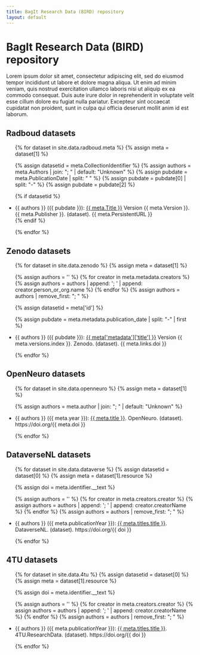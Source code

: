 ```yaml
---
title: BagIt Research Data (BIRD) repository
layout: default
---
```


# BagIt Research Data (BIRD) repository

Lorem ipsum dolor sit amet, consectetur adipiscing elit, sed do eiusmod tempor incididunt ut labore et dolore magna aliqua. Ut enim ad minim veniam, quis nostrud exercitation ullamco laboris nisi ut aliquip ex ea commodo consequat. Duis aute irure dolor in reprehenderit in voluptate velit esse cillum dolore eu fugiat nulla pariatur. Excepteur sint occaecat cupidatat non proident, sunt in culpa qui officia deserunt mollit anim id est laborum.

## Radboud datasets

<ul>
{% for dataset in site.data.radboud.meta %}
{% assign meta = dataset[1] %}

{% assign datasetid = meta.CollectionIdentifier %}
{% assign authors = meta.Authors | join: "; " | default: "Unknown"  %}
{% assign pubdate = meta.PublicationDate | split: " " %}
{% assign pubdate = pubdate[0] | split: "-" %}
{% assign pubdate = pubdate[2] %}

{% if datasetid %}
<li>
{{ authors }} ({{ pubdate }}): <a href="{{ site.baseurl }}/radboud/{{ datasetid }}">{{ meta.Title }}</a> Version {{ meta.Version }}. {{ meta.Publisher }}. (dataset). {{ meta.PersistentURL }}
</li>
{% endif %}

{% endfor %}
</ul>

## Zenodo datasets

<ul>
{% for dataset in site.data.zenodo %}
{% assign meta = dataset[1] %}

{% assign authors = '' %}
{% for creator in meta.metadata.creators %}
{% assign authors = authors | append: '; ' | append: creator.person_or_org.name %}
{% endfor %}
{% assign authors = authors | remove_first: "; " %}

{% assign datasetid = meta['id'] %}

{% assign pubdate = meta.metadata.publication_date | split: "-" | first %}

<li>
{{ authors }} ({{ pubdate }}): <a href="{{ site.baseurl }}/zenodo/{{ datasetid }}">{{ meta['metadata']['title'] }}</a> Version {{ meta.versions.index }}. Zenodo. (dataset). {{ meta.links.doi }}
</li>

{% endfor %}
</ul>

## OpenNeuro datasets

<ul>
{% for dataset in site.data.openneuro %}
{% assign meta = dataset[1] %}

{% assign authors = meta.author | join: "; " | default: "Unknown"  %}

<li>
{{ authors }} ({{ meta.year }}): <a href="{{ site.baseurl }}/openneuro/{{ meta.id }}">{{ meta.title }}</a>. OpenNeuro. (dataset). https://doi.org/{{ meta.doi }}
</li>

{% endfor %}
</ul>

## DataverseNL datasets

<ul>
{% for dataset in site.data.dataverse %}
{% assign datasetid = dataset[0] %}
{% assign meta = dataset[1].resource %}

{% assign doi = meta.identifier.__text %}

{% assign authors = '' %}
{% for creator in meta.creators.creator %}
{% assign authors = authors | append: '; ' | append: creator.creatorName %}
{% endfor %}
{% assign authors = authors | remove_first: "; " %}

<li>
{{ authors }} ({{ meta.publicationYear }}): <a href="{{ site.baseurl }}/dataverse/{{ datasetid }}">{{ meta.titles.title }}</a>. DataverseNL. (dataset). https://doi.org/{{ doi }}
</li>

{% endfor %}
</ul>

## 4TU datasets

<ul>
{% for dataset in site.data.4tu %}
{% assign datasetid = dataset[0] %}
{% assign meta = dataset[1].resource %}

{% assign doi = meta.identifier.__text %}

{% assign authors = '' %}
{% for creator in meta.creators.creator %}
{% assign authors = authors | append: '; ' | append: creator.creatorName %}
{% endfor %}
{% assign authors = authors | remove_first: "; " %}

<li>
{{ authors }} ({{ meta.publicationYear }}): <a href="{{ site.baseurl }}/4tu/{{ datasetid }}">{{ meta.titles.title }}</a>. 4TU.ResearchData. (dataset). https://doi.org/{{ doi }}
</li>

{% endfor %}
</ul>

